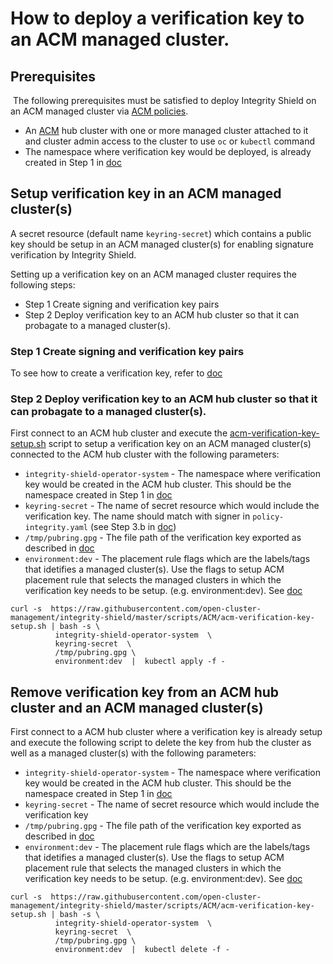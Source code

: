 # How to deploy a verification key to an ACM managed cluster.

## Prerequisites
​
The following prerequisites must be satisfied to deploy Integrity Shield on an ACM managed cluster via [ACM policies](https://github.com/open-cluster-management/policy-collection).
- An [ACM]((https://www.redhat.com/en/technologies/management/advanced-cluster-management)) hub cluster with one or more managed cluster attached to it and cluster admin access to the cluster to use `oc` or `kubectl` command
- The namespace where verification key would be deployed, is already created in Step 1 in [doc](README_ENABLE_ISHIELD_PROTECTION_ACM_ENV.md)

## Setup verification key in an ACM managed cluster(s)
A secret resource (default name `keyring-secret`) which contains a public key should be setup in an ACM managed cluster(s) for enabling signature verification by Integrity Shield. 

Setting up a verification key on an ACM managed cluster requires the following steps:
 - Step 1 Create signing and verification key pairs
 - Step 2 Deploy verification key to an ACM hub cluster so that it can probagate to a managed cluster(s).


### Step 1 Create signing and verification key pairs

To see how to create a verification key,  refer to [doc](../README_VERIFICATION_KEY_SETUP.md)


### Step 2 Deploy verification key to an ACM hub cluster so that it can probagate to a managed cluster(s).

First connect to an ACM hub cluster and execute the [acm-verification-key-setup.sh](https://raw.githubusercontent.com/open-cluster-management/integrity-shield/master/scripts/ACM/acm-verification-key-setup.sh) script to setup a verification key on an ACM managed cluster(s) connected to the ACM hub cluster with the following parameters:

- `integrity-shield-operator-system` - The namespace where verification key would be created in the ACM hub cluster. This should be the namespace created in Step 1 in [doc](README_ENABLE_ISHIELD_PROTECTION_ACM_ENV.md)
- `keyring-secret` - The name of secret resource which would include the verification key. The name should match with signer in `policy-integrity.yaml` (see Step 3.b in [doc](README_ENABLE_ISHIELD_PROTECTION_ACM_ENV.md))
- `/tmp/pubring.gpg` - The file path of the verification key exported as described in [doc](../README_VERIFICATION_KEY_SETUP.md)
- `environment:dev` - The placement rule flags which are the labels/tags that idetifies a managed cluster(s). Use the flags to setup ACM placement rule that selects the managed clusters in which the verification key needs to be setup. (e.g. environment:dev).  See [doc](https://github.com/open-cluster-management/policy-collection)

```
curl -s  https://raw.githubusercontent.com/open-cluster-management/integrity-shield/master/scripts/ACM/acm-verification-key-setup.sh | bash -s \
          integrity-shield-operator-system  \
          keyring-secret  \
          /tmp/pubring.gpg \
          environment:dev  |  kubectl apply -f -
```


## Remove verification key from an ACM hub cluster and an ACM  managed cluster(s)

First connect to a ACM hub cluster where a verification key is already setup and execute the following script to delete the key from hub the cluster as well as a managed cluster(s) with the following parameters:

- `integrity-shield-operator-system` - The namespace where verification key would be created in the ACM hub cluster. This should be the namespace created in Step 1 in [doc](README_ENABLE_ISHIELD_PROTECTION_ACM_ENV.md)
- `keyring-secret` - The name of secret resource which would include the verification key
- `/tmp/pubring.gpg` - The file path of the verification key exported as described in [doc](../README_VERIFICATION_KEY_SETUP.md)
- `environment:dev` - The placement rule flags which are the labels/tags that idetifies a managed cluster(s). Use the flags to setup ACM placement rule that selects the managed clusters in which the verification key needs to be setup. (e.g. environment:dev).  See [doc](https://github.com/open-cluster-management/policy-collection)

```
curl -s  https://raw.githubusercontent.com/open-cluster-management/integrity-shield/master/scripts/ACM/acm-verification-key-setup.sh | bash -s \
          integrity-shield-operator-system  \
          keyring-secret  \
          /tmp/pubring.gpg \
          environment:dev  |  kubectl delete -f -
```

